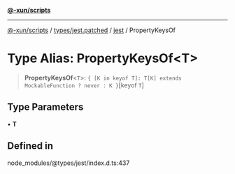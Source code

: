 [**@-xun/scripts**](../../../../../README.md)

***

[@-xun/scripts](../../../../../README.md) / [types/jest.patched](../../../README.md) / [jest](../README.md) / PropertyKeysOf

# Type Alias: PropertyKeysOf\<T\>

> **PropertyKeysOf**\<`T`\>: `{ [K in keyof T]: T[K] extends MockableFunction ? never : K }`\[keyof `T`\]

## Type Parameters

• **T**

## Defined in

node\_modules/@types/jest/index.d.ts:437
